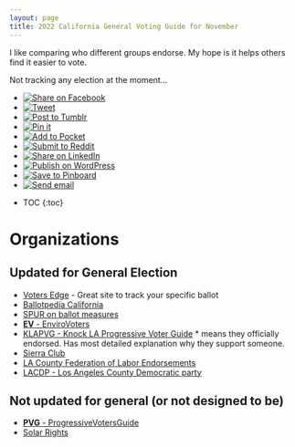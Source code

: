 ```yaml
---
layout: page
title: 2022 California General Voting Guide for November
---
```


<link rel="stylesheet" type="text/css" href="../style.css">

I like comparing who different groups endorse. My hope is it helps others find it easier to vote.

Not tracking any election at the moment...

<ul class="share-buttons" data-source="simplesharingbuttons.com">
  <li><a href="https://www.facebook.com/sharer/sharer.php?u=https%3A%2F%2Fvoteinit.com%2F&quote=Need%20help%20choosing%20who%20to%20vote%20for%20in%20Califoria%202020%20primary%3F" title="Share on Facebook" target="_blank"><img alt="Share on Facebook" src="images/social_flat_rounded_rects_svg/Facebook.svg" /></a></li>
  <li><a href="https://twitter.com/intent/tweet?source=https%3A%2F%2Fvoteinit.com%2F&text=Need%20help%20choosing%20who%20to%20vote%20for%20in%20Califoria%202020%20primary%3F:%20https%3A%2F%2Fvoteinit.com%2F" target="_blank" title="Tweet"><img alt="Tweet" src="images/social_flat_rounded_rects_svg/Twitter.svg" /></a></li>
  <li><a href="http://www.tumblr.com/share?v=3&u=https%3A%2F%2Fvoteinit.com%2F&quote=Need%20help%20choosing%20who%20to%20vote%20for%20in%20Califoria%202020%20primary%3F&s=" target="_blank" title="Post to Tumblr"><img alt="Post to Tumblr" src="images/social_flat_rounded_rects_svg/Tumblr.svg" /></a></li>
  <li><a href="http://pinterest.com/pin/create/button/?url=https%3A%2F%2Fvoteinit.com%2F&description=Comparisons%20of%20voting%20guides%20or%20slates%2C%20as%20well%20as%20opinions%20on%20the%20top%20choices.%20%20Climate%20focused." target="_blank" title="Pin it"><img alt="Pin it" src="images/social_flat_rounded_rects_svg/Pinterest.svg" /></a></li>
  <li><a href="https://getpocket.com/save?url=https%3A%2F%2Fvoteinit.com%2F&title=Need%20help%20choosing%20who%20to%20vote%20for%20in%20Califoria%202020%20primary%3F" target="_blank" title="Add to Pocket"><img alt="Add to Pocket" src="images/social_flat_rounded_rects_svg/Pocket.svg" /></a></li>
  <li><a href="http://www.reddit.com/submit?url=https%3A%2F%2Fvoteinit.com%2F&title=Need%20help%20choosing%20who%20to%20vote%20for%20in%20Califoria%202020%20primary%3F" target="_blank" title="Submit to Reddit"><img alt="Submit to Reddit" src="images/social_flat_rounded_rects_svg/Reddit.svg" /></a></li>
  <li><a href="http://www.linkedin.com/shareArticle?mini=true&url=https%3A%2F%2Fvoteinit.com%2F&title=Need%20help%20choosing%20who%20to%20vote%20for%20in%20Califoria%202020%20primary%3F&summary=Comparisons%20of%20voting%20guides%20or%20slates%2C%20as%20well%20as%20opinions%20on%20the%20top%20choices.%20%20Climate%20focused.&source=https%3A%2F%2Fvoteinit.com%2F" target="_blank" title="Share on LinkedIn"><img alt="Share on LinkedIn" src="images/social_flat_rounded_rects_svg/LinkedIn.svg" /></a></li>
  <li><a href="http://wordpress.com/press-this.php?u=https%3A%2F%2Fvoteinit.com%2F&quote=Need%20help%20choosing%20who%20to%20vote%20for%20in%20Califoria%202020%20primary%3F&s=Comparisons%20of%20voting%20guides%20or%20slates%2C%20as%20well%20as%20opinions%20on%20the%20top%20choices.%20%20Climate%20focused." target="_blank" title="Publish on WordPress"><img alt="Publish on WordPress" src="images/social_flat_rounded_rects_svg/Wordpress.svg" /></a></li>
  <li><a href="https://pinboard.in/popup_login/?url=https%3A%2F%2Fvoteinit.com%2F&title=Need%20help%20choosing%20who%20to%20vote%20for%20in%20Califoria%202020%20primary%3F&description=Comparisons%20of%20voting%20guides%20or%20slates%2C%20as%20well%20as%20opinions%20on%20the%20top%20choices.%20%20Climate%20focused." target="_blank" title="Save to Pinboard"><img alt="Save to Pinboard" src="images/social_flat_rounded_rects_svg/Pinboard.svg" /></a></li>
  <li><a href="mailto:?subject=Need%20help%20choosing%20who%20to%20vote%20for%20in%20Califoria%202020%20primary%3F&body=Comparisons%20of%20voting%20guides%20or%20slates%2C%20as%20well%20as%20opinions%20on%20the%20top%20choices.%20%20Climate%20focused.:%20https%3A%2F%2Fvoteinit.com%2F" target="_blank" title="Send email"><img alt="Send email" src="images/social_flat_rounded_rects_svg/Email.svg" /></a></li>
</ul>

- TOC
  {:toc}

# Organizations

## Updated for General Election
- [Voters Edge](https://votersedge.org) - Great site to track your specific ballot
- [Ballotpedia California](https://ballotpedia.org/California_elections,_2022)
- [SPUR on ballot measures](https://www.spur.org/voter-guide/2022-11)
- [**EV** - EnviroVoters](https://www.envirovoters.org/2022-endorsements/)
- [KLAPVG - Knock LA Progressive Voter Guide](https://knock-la.com/los-angeles-progressive-voter-guide-november-midterm-election-2022/) \* means they officially endorsed. Has most detailed explanation why they support someone.
- [Sierra Club](https://angeles.sierraclub.org/political_action/endorsements)
- [LA County Federation of Labor Endorsements](https://thelafed.org/resource/2022-endorsements/)
- [LACDP - Los Angeles County Democratic party](https://www.lacdp.org/candidates)

## Not updated for general (or not designed to be)
- [**PVG** - ProgressiveVotersGuide ](https://progressivevotersguide.com) 
- [Solar Rights](https://solarrights.org/candidatequestionnaire/?emci=42aa50ef-d8d2-ec11-b656-281878b8c32f&emdi=c900dd9f-c3d6-ec11-b656-281878b8c32f&ceid=8493574)


